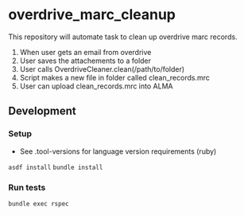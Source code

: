 # overdrive_marc_cleanup
This repository will automate task to clean up overdrive marc records. 
1. When user gets an email from overdrive
2. User saves the attachements to a folder 
3. User calls OverdriveCleaner.clean(/path/to/folder)
4. Script makes a new file in folder called clean_records.mrc
5. User can upload clean_records.mrc into ALMA

## Development

### Setup
* See .tool-versions for language version requirements (ruby)

`asdf install`
`bundle install`

### Run tests

`bundle exec rspec`